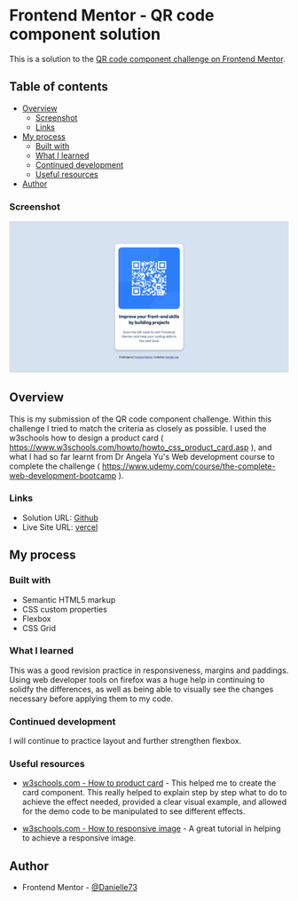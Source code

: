 # Frontend Mentor - QR code component solution

This is a solution to the [QR code component challenge on Frontend Mentor](https://www.frontendmentor.io/challenges/qr-code-component-iux_sIO_H). 

## Table of contents

- [Overview](#overview)
  - [Screenshot](#screenshot)
  - [Links](#links)
- [My process](#my-process)
  - [Built with](#built-with)
  - [What I learned](#what-i-learned)
  - [Continued development](#continued-development)
  - [Useful resources](#useful-resources)
- [Author](#author)

### Screenshot

![Screenshot](https://github.com/Danielle73/QR-component-solution/blob/main/Screenshot%202022-05-10%20at%2020-27-29%20Frontend%20Mentor%20QR%20code%20component.png)

## Overview

This is my submission of the QR code component challenge. Within this challenge I tried to match the criteria as closely as possible. I used the w3schools how to design a product card ( https://www.w3schools.com/howto/howto_css_product_card.asp ), and what I had so far learnt from Dr Angela Yu's Web development course to complete the challenge ( https://www.udemy.com/course/the-complete-web-development-bootcamp ). 

### Links

- Solution URL: [Github](https://github.com/Danielle73/QR-component-solution)
- Live Site URL: [vercel](https://qr-component-solution.vercel.app/)
## My process

### Built with

- Semantic HTML5 markup
- CSS custom properties
- Flexbox
- CSS Grid

### What I learned

This was a good revision practice in responsiveness, margins and paddings. Using web developer tools on firefox was a huge help in continuing to solidfy the differences, as well as being able to visually see the changes necessary before applying them to my code.  


### Continued development

I will continue to practice layout and further strengthen flexbox. 

### Useful resources

- [w3schools.com - How to product card](https://www.w3schools.com/howto/howto_css_product_card.asp) - This helped me to create the card component. This really helped to explain step by step what to do to achieve the effect needed, provided a clear visual example, and allowed for the demo code to be manipulated to see different effects. 

- [w3schools.com - How to responsive image](https://www.w3schools.com/howto/howto_css_image_responsive.asp) - A great tutorial in helping to achieve a responsive image. 

## Author

- Frontend Mentor - [@Danielle73](https://www.frontendmentor.io/profile/Danielle73)


